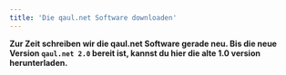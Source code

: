 ```yaml
---
title: 'Die qaul.net Software downloaden'
---
```


**Zur Zeit schreiben wir die qaul.net Software gerade neu.
Bis die neue Version `qaul.net 2.0` bereit ist, kannst du hier die alte 1.0 version herunterladen.**
